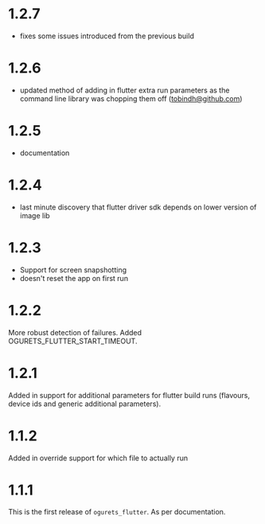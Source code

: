1.2.7
====
- fixes some issues introduced from the previous build

1.2.6
=====
- updated method of adding in flutter extra run parameters as the command line library was chopping them off (tobindh@github.com)

1.2.5
=====
- documentation

1.2.4
=====
- last minute discovery that flutter driver sdk depends on lower version of image lib

1.2.3
=====
- Support for screen snapshotting
- doesn't reset the app on first run


1.2.2
=====
More robust detection of failures. Added OGURETS_FLUTTER_START_TIMEOUT.

1.2.1
=====
Added in support for additional parameters for flutter build runs (flavours, device ids and
generic additional parameters).

1.1.2
=======
Added in override support for which file to actually run

1.1.1
=======

This is the first release of `ogurets_flutter`. As per documentation.
